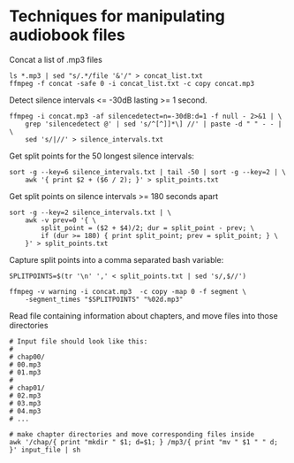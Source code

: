 # Techniques for manipulating audiobook files

Concat a list of .mp3 files

    ls *.mp3 | sed "s/.*/file '&'/" > concat_list.txt
    ffmpeg -f concat -safe 0 -i concat_list.txt -c copy concat.mp3

Detect silence intervals <= -30dB lasting >= 1 second.

    ffmpeg -i concat.mp3 -af silencedetect=n=-30dB:d=1 -f null - 2>&1 | \
        grep 'silencedetect @' | sed 's/^[^]]*\] //' | paste -d " " - - | \
        sed 's/|//' > silence_intervals.txt

Get split points for the 50 longest silence intervals:

    sort -g --key=6 silence_intervals.txt | tail -50 | sort -g --key=2 | \
        awk '{ print $2 + ($6 / 2); }' > split_points.txt

Get split points on silence intervals >= 180 seconds apart

    sort -g --key=2 silence_intervals.txt | \
        awk -v prev=0 '{ \
            split_point = ($2 + $4)/2; dur = split_point - prev; \
            if (dur >= 180) { print split_point; prev = split_point; } \
        }' > split_points.txt

Capture split points into a comma separated bash variable:

    SPLITPOINTS=$(tr '\n' ',' < split_points.txt | sed 's/,$//')

    ffmpeg -v warning -i concat.mp3  -c copy -map 0 -f segment \
        -segment_times "$SPLITPOINTS" "%02d.mp3"

Read file containing information about chapters, and move files into those directories

    # Input file should look like this:
    #
    # chap00/
    # 00.mp3
    # 01.mp3
    #
    # chap01/
    # 02.mp3
    # 03.mp3
    # 04.mp3
    # ...

    # make chapter directories and move corresponding files inside
    awk '/chap/{ print "mkdir " $1; d=$1; } /mp3/{ print "mv " $1 " " d; }' input_file | sh

